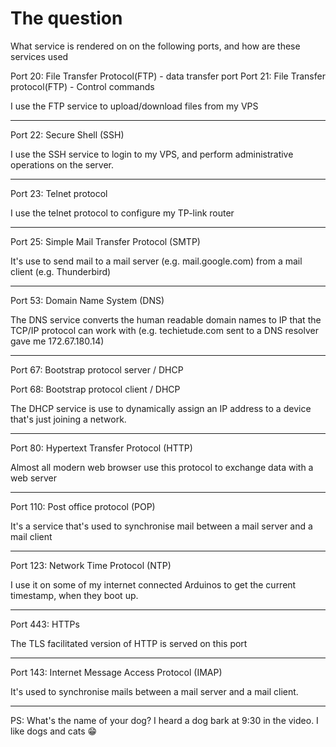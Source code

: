 # The question
What service is rendered on on the following ports, and how are these services used

Port 20: File Transfer Protocol(FTP) - data transfer port 
Port 21: File Transfer protocol(FTP) - Control commands

I use the FTP service to upload/download files from my VPS

--------------------------------
Port 22: Secure Shell  (SSH)

I use the SSH service to login to my VPS, and perform administrative operations on the server.

--------------------------------
Port 23: Telnet protocol

I use the telnet protocol to configure my TP-link router

--------------------------------
Port 25: Simple Mail Transfer Protocol (SMTP)

It's use to send mail to a mail server (e.g. mail.google.com) from a mail client (e.g. Thunderbird)

--------------------------------
Port 53: Domain Name System (DNS)

The DNS service converts the human readable domain names to IP that the TCP/IP protocol can work with (e.g. techietude.com sent to a DNS resolver gave me 172.67.180.14)

--------------------------------
Port 67: Bootstrap protocol server / DHCP

Port 68: Bootstrap protocol client / DHCP

The DHCP service is use to dynamically assign an IP address to a device that's just joining a network. 
 
--------------------------------
Port 80: Hypertext Transfer Protocol (HTTP)

Almost all modern web browser use this protocol to exchange data with a web server

--------------------------------
Port 110: Post office protocol (POP)

It's a service that's used to synchronise mail between a mail server and a mail client

--------------------------------
Port 123: Network Time Protocol (NTP)

I use it on some of my internet connected Arduinos to get the current timestamp, when they boot up.

--------------------------------
Port 443: HTTPs

The TLS facilitated version of HTTP is served on this port

--------------------------------
Port 143: Internet Message Access Protocol (IMAP)

It's used to synchronise mails between a mail server and a mail client.


--------------------------------
PS: What's the name of your dog? I heard a dog bark at 9:30 in the video.
I like dogs and cats 😁
